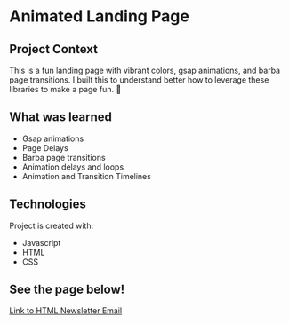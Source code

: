 # Animated Landing Page

## Project Context

This is a fun landing page with vibrant colors, gsap animations, and barba page transitions. I built this to understand better how to leverage these libraries to make a page fun. 🎉

## What was learned

- Gsap animations
- Page Delays
- Barba page transitions
- Animation delays and loops
- Animation and Transition Timelines

## Technologies

Project is created with:

- Javascript
- HTML
- CSS

## See the page below!

[Link to HTML Newsletter Email](https://rallanvila.com/project_pages/animated-landing-page/)
